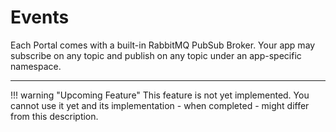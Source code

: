 # Events

Each Portal comes with a built-in RabbitMQ PubSub Broker.
Your app may subscribe on any topic and publish on any topic under an app-specific namespace.

---

!!! warning "Upcoming Feature"
    This feature is not yet implemented.
    You cannot use it yet and its implementation - when completed - might differ from this description. 
